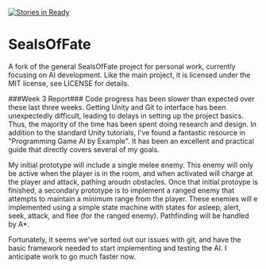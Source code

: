 [![Stories in Ready](https://badge.waffle.io/legitbiz/SealsOfFate.svg?label=ready&title=Ready)](http://waffle.io/legitbiz/SealsOfFate)

# SealsOfFate
A fork of the general SealsOfFate project for personal work, currently focusing on AI development. Like the main project, it is licensed under the MIT license, see LICENSE for details.

###Week 3 Report###
Code progress has been slower than expected over these last three weeks. Getting Unity and Git to interface has been unexpectedly difficult, leading to delays in setting up the project basics. Thus, the majority of the time has been spent doing research and design. In addition to the standard Unity tutorials, I've found a fantastic resource in "Programming Game AI by Example". It has been an excellent and practical guide that directly covers several of my goals.

My initial prototype will include a single melee enemy. This enemy will only be active when the player is in the room, and when activated will charge at the player and attack, pathing aroudn obstacles. Once that initial protoype is finished, a secondary prototype is to implement a ranged enemy that attempts to maintain a minimum range from the player. These enemies will e implemented using a simple state machine with states for asleep, alert, seek, attack, and flee (for the ranged enemy). Pathfinding will be handled by A*.

Fortunately, it seems we've sorted out our issues with git, and have the basic framework needed to start implementing and testing the AI. I anticipate work to go much faster now.
